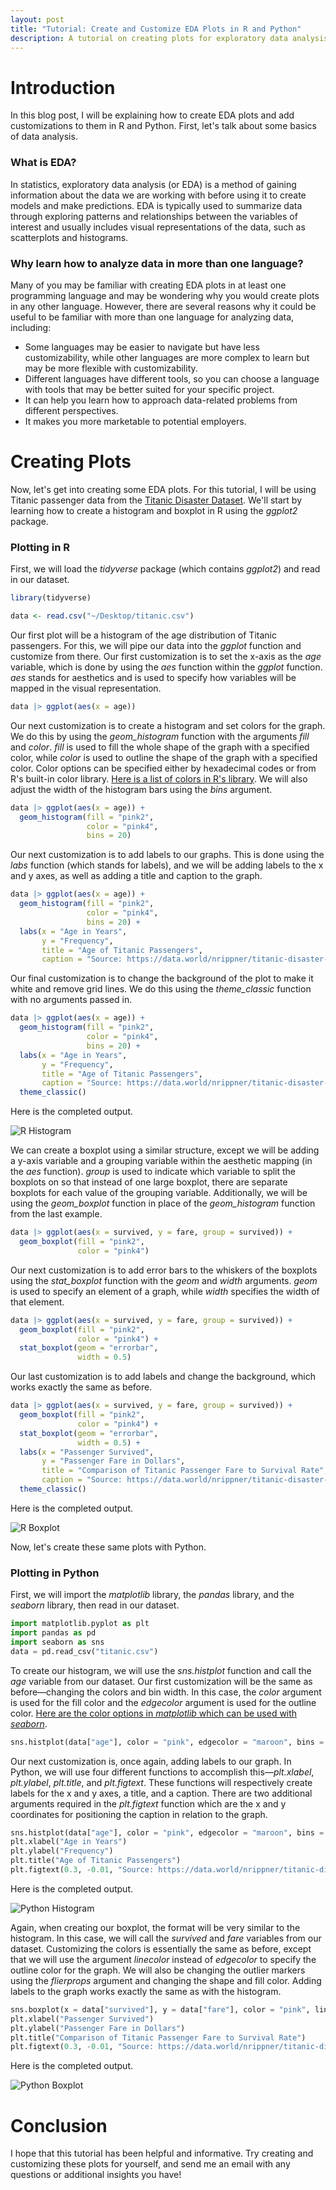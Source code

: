 ```yaml
---
layout: post
title: "Tutorial: Create and Customize EDA Plots in R and Python"
description: A tutorial on creating plots for exploratory data analysis using R and Python.
---
```


# Introduction

In this blog post, I will be explaining how to create EDA plots and add customizations to them in R and Python. First, let's talk about some basics of data analysis.

### What is EDA?

In statistics, exploratory data analysis (or EDA) is a method of gaining information about the data we are working with before using it to create models and make predictions. EDA is typically used to summarize data through exploring patterns and relationships between the variables of interest and usually includes visual representations of the data, such as scatterplots and histograms.

### Why learn how to analyze data in more than one language?

Many of you may be familiar with creating EDA plots in at least one programming language and may be wondering why you would create plots in any other language. However, there are several reasons why it could be useful to be familiar with more than one language for analyzing data, including:
- Some languages may be easier to navigate but have less customizability, while other languages are more complex to learn but may be more flexible with customizability.
- Different languages have different tools, so you can choose a language with tools that may be better suited for your specific project.
- It can help you learn how to approach data-related problems from different perspectives.
- It makes you more marketable to potential employers.

# Creating Plots

Now, let's get into creating some EDA plots. For this tutorial, I will be using Titanic passenger data from the [Titanic Disaster Dataset](https://data.world/nrippner/titanic-disaster-dataset). We'll start by learning how to create a histogram and boxplot in R using the *ggplot2* package.

### Plotting in R

First, we will load the *tidyverse* package (which contains *ggplot2*) and read in our dataset.

```r
library(tidyverse)

data <- read.csv("~/Desktop/titanic.csv")
```

Our first plot will be a histogram of the age distribution of Titanic passengers. For this, we will pipe our data into the *ggplot* function and customize from there. Our first customization is to set the x-axis as the *age* variable, which is done by using the *aes* function within the *ggplot* function. *aes* stands for aesthetics and is used to specify how variables will be mapped in the visual representation.

```r
data |> ggplot(aes(x = age))
```

Our next customization is to create a histogram and set colors for the graph. We do this by using the *geom_histogram* function with the arguments *fill* and *color*. *fill* is used to fill the whole shape of the graph with a specified color, while *color* is used to outline the shape of the graph with a specified color. Color options can be specified either by hexadecimal codes or from R's built-in color library. [Here is a list of colors in R's library](http://www.stat.columbia.edu/~tzheng/files/Rcolor.pdf). We will also adjust the width of the histogram bars using the *bins* argument.

```r
data |> ggplot(aes(x = age)) +
  geom_histogram(fill = "pink2",
                 color = "pink4",
                 bins = 20)
```

Our next customization is to add labels to our graphs. This is done using the *labs* function (which stands for labels), and we will be adding labels to the x and y axes, as well as adding a title and caption to the graph.

```r
data |> ggplot(aes(x = age)) +
  geom_histogram(fill = "pink2",
                 color = "pink4",
                 bins = 20) +
  labs(x = "Age in Years",
       y = "Frequency",
       title = "Age of Titanic Passengers",
       caption = "Source: https://data.world/nrippner/titanic-disaster-dataset")
```

Our final customization is to change the background of the plot to make it white and remove grid lines. We do this using the *theme_classic* function with no arguments passed in.

```r
data |> ggplot(aes(x = age)) +
  geom_histogram(fill = "pink2",
                 color = "pink4",
                 bins = 20) +
  labs(x = "Age in Years",
       y = "Frequency",
       title = "Age of Titanic Passengers",
       caption = "Source: https://data.world/nrippner/titanic-disaster-dataset") +
  theme_classic()
```

Here is the completed output.

![R Histogram](https://raw.githubusercontent.com/darianrd/StatBlog/refs/heads/main/assets/img/RHist.png)

We can create a boxplot using a similar structure, except we will be adding a y-axis variable and a grouping variable within the aesthetic mapping (in the *aes* function). *group* is used to indicate which variable to split the boxplots on so that instead of one large boxplot, there are separate boxplots for each value of the grouping variable. Additionally, we will be using the *geom_boxplot* function in place of the *geom_histogram* function from the last example.

```r
data |> ggplot(aes(x = survived, y = fare, group = survived)) +
  geom_boxplot(fill = "pink2",
               color = "pink4")
```

Our next customization is to add error bars to the whiskers of the boxplots using the *stat_boxplot* function with the *geom* and *width* arguments. *geom* is used to specify an element of a graph, while *width* specifies the width of that element.

```r
data |> ggplot(aes(x = survived, y = fare, group = survived)) +
  geom_boxplot(fill = "pink2",
               color = "pink4") +
  stat_boxplot(geom = "errorbar",
               width = 0.5)
```

Our last customization is to add labels and change the background, which works exactly the same as before.

```r
data |> ggplot(aes(x = survived, y = fare, group = survived)) +
  geom_boxplot(fill = "pink2",
               color = "pink4") +
  stat_boxplot(geom = "errorbar",
               width = 0.5) +
  labs(x = "Passenger Survived",
       y = "Passenger Fare in Dollars",
       title = "Comparison of Titanic Passenger Fare to Survival Rate",
       caption = "Source: https://data.world/nrippner/titanic-disaster-dataset") +
  theme_classic()
```

Here is the completed output.

![R Boxplot](https://raw.githubusercontent.com/darianrd/StatBlog/refs/heads/main/assets/img/RBox.png)

Now, let's create these same plots with Python.

### Plotting in Python

First, we will import the *matplotlib* library, the *pandas* library, and the *seaborn* library, then read in our dataset.

```python
import matplotlib.pyplot as plt
import pandas as pd
import seaborn as sns
data = pd.read_csv("titanic.csv")
```

To create our histogram, we will use the *sns.histplot* function and call the *age* variable from our dataset. Our first customization will be the same as before—changing the colors and bin width. In this case, the *color* argument is used for the fill color and the *edgecolor* argument is used for the outline color. [Here are the color options in *matplotlib* which can be used with *seaborn*](https://matplotlib.org/stable/gallery/color/named_colors.html).

```python
sns.histplot(data["age"], color = "pink", edgecolor = "maroon", bins = 20)
```

Our next customization is, once again, adding labels to our graph. In Python, we will use four different functions to accomplish this—*plt.xlabel*, *plt.ylabel*, *plt.title*, and *plt.figtext*. These functions will respectively create labels for the x and y axes, a title, and a caption. There are two additional arguments required in the *plt.figtext* function which are the x and y coordinates for positioning the caption in relation to the graph.

```python
sns.histplot(data["age"], color = "pink", edgecolor = "maroon", bins = 20)
plt.xlabel("Age in Years")
plt.ylabel("Frequency")
plt.title("Age of Titanic Passengers")
plt.figtext(0.3, -0.01, "Source: https://data.world/nrippner/titanic-disaster-dataset")
```

Here is the completed output.

![Python Histogram](https://raw.githubusercontent.com/darianrd/StatBlog/refs/heads/main/assets/img/PyHist.png)

Again, when creating our boxplot, the format will be very similar to the histogram. In this case, we will call the *survived* and *fare* variables from our dataset. Customizing the colors is essentially the same as before, except that we will use the argument *linecolor* instead of *edgecolor* to specify the outline color for the graph. We will also be changing the outlier markers using the *flierprops* argument and changing the shape and fill color. Adding labels to the graph works exactly the same as with the histogram.

```python
sns.boxplot(x = data["survived"], y = data["fare"], color = "pink", linecolor = "maroon", flierprops = {"marker":".", "markerfacecolor":"maroon")
plt.xlabel("Passenger Survived")
plt.ylabel("Passenger Fare in Dollars")
plt.title("Comparison of Titanic Passenger Fare to Survival Rate")
plt.figtext(0.3, -0.01, "Source: https://data.world/nrippner/titanic-disaster-dataset")
```

Here is the completed output.

![Python Boxplot](https://raw.githubusercontent.com/darianrd/StatBlog/refs/heads/main/assets/img/PyBox.png)

# Conclusion

I hope that this tutorial has been helpful and informative. Try creating and customizing these plots for yourself, and send me an email with any questions or additional insights you have!
